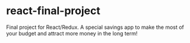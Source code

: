 # react-final-project
Final project for React/Redux. A special savings app to make the most of your budget and attract more money in the long term!
